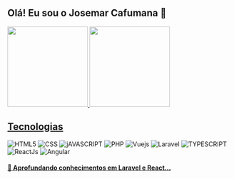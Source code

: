 ## Olá! Eu sou o Josemar Cafumana 👋

<div align="start">
  <a href="https://github.com/Josemar-cafumana">
  <img height="180em" src="https://github-readme-stats.vercel.app/api?username=Josemar-cafumana&show_icons=true&theme=dracula&include_all_commits=true&count_private=true"/>
  <img height="180em" src="https://github-readme-stats.vercel.app/api/top-langs/?username=Josemar-cafumana&layout=compact&langs_count=7&theme=dracula"/>
</div>


## Tecnologias


<div style="display:inline-block">
    <img src="https://img.shields.io/badge/HTML5-e44114?style=for-the-badge&logo=html5&logoColor=white" alt="HTML5" />
    <img src="https://img.shields.io/badge/CSS3-1572B6?style=for-the-badge&logo=css3&logoColor=white" alt="CSS" />
    <img src="https://img.shields.io/badge/JavaScript-F7DF1E?style=for-the-badge&logo=javascript&logoColor=black" alt="jAVASCRIPT" />
    <img src="https://img.shields.io/badge/PHP-777BB4?style=for-the-badge&logo=php&logoColor=white" alt="PHP" />
    <img src="https://img.shields.io/badge/Vue.js-35495E?style=for-the-badge&logo=vue.js&logoColor=4FC08D" alt="Vuejs" />
    <img src="https://img.shields.io/badge/Laravel-FF2D20?style=for-the-badge&logo=laravel&logoColor=white" alt="Laravel" />
    <img src="https://img.shields.io/badge/TypeScript-007ACC?style=for-the-badge&logo=typescript&logoColor=white" alt="TYPESCRIPT" />
    <img src="https://img.shields.io/badge/React-20232A?style=for-the-badge&logo=react&logoColor=61DAFB" alt="ReactJs" />
    <img src="https://img.shields.io/badge/Angular-DD0031?style=for-the-badge&logo=angular&logoColor=white" alt="Angular" />
  
</div><br>

 #### 🌱 Aprofundando conhecimentos em Laravel e React...
